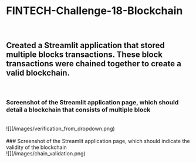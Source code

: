 # FINTECH-Challenge-18-Blockchain

<br>

## Created a Streamlit application that stored multiple blocks transactions.  These block transactions were chained together to create a valid blockchain.

<br>

### Screenshot of the Streamlit application page, which should detail a blockchain that consists of multiple block
<br>
![](/images/verification_from_dropdown.png)
<br>
<br>
### Screenshot of the Streamlit application page, which should indicate the validity of the blockchain
<br>
![](/images/chain_validation.png)
